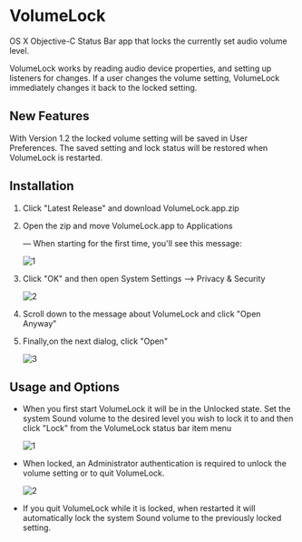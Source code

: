 # VolumeLock
OS X Objective-C Status Bar app that locks the currently set audio volume level.

VolumeLock works by reading audio device properties, and setting up listeners for changes. If a user changes the volume setting, VolumeLock immediately changes it back to the locked setting.


## New Features

With Version 1.2 the locked volume setting will be saved in User Preferences. The saved setting and lock status will be restored when VolumeLock is restarted.

## Installation

1. Click "Latest Release" and download VolumeLock.app.zip

2. Open the zip and move VolumeLock.app to Applications

    —  When starting for the first time, you'll see this message:

    ![1](https://github.com/mcdermottLab/VolumeLock/assets/2054545/332e15b8-8b63-4fb7-87a2-2114e0491428)

3. Click "OK" and then open System Settings —> Privacy & Security

    ![2](https://github.com/mcdermottLab/VolumeLock/assets/2054545/04742833-cce7-43f0-b777-6266c4543297)

4. Scroll down to the message about VolumeLock and click "Open Anyway" 

5. Finally,on the next dialog, click "Open"  

    ![3](https://github.com/mcdermottLab/VolumeLock/assets/2054545/9e63116e-3138-42c6-b1d0-7d3e1c70e121)

   
## Usage and Options

- When you first start VolumeLock it will be in the Unlocked state.  Set the system Sound volume to the desired level you wish to lock it to and then click "Lock" from the VolumeLock status bar item menu 


   ![1](https://github.com/mcdermottLab/VolumeLock/assets/2054545/2aa48c7f-c0d4-4b66-91f5-d14489690ff5)


- When locked, an Administrator authentication is required to unlock the volume setting or to quit VolumeLock.

   ![2](https://github.com/mcdermottLab/VolumeLock/assets/2054545/af09a5ce-92fd-4afa-95bc-83e331862d5a)


- If you quit VolumeLock while it is locked, when restarted it will automatically lock the system Sound volume to the previously locked setting.





